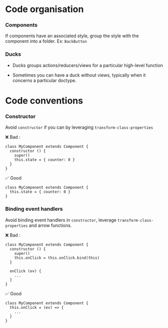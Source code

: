 Code organisation
=================

### Components

If components have an associated style, group the style with the component into
a folder. Ex: `BackButton`

### Ducks

* Ducks groups actions/reducers/views for a particular high-level function

* Sometimes you can have a duck without views, typically when it concerns
a particular doctype.

Code conventions
=====

### Constructor

Avoid `constructor` if you can by leveraging `transform-class-properties`

❌  Bad :

```
class MyComponent extends Component {
  constructor () {
    super()
    this.state = { counter: 0 }
  }
}
```

✅  Good

```
class MyComponent extends Component {
  this.state = { counter: 0 }
}
```

### Binding event handlers

Avoid binding event handlers in `constructor`, leverage `transform-class-properties`
and arrow functions.

❌  Bad :

```
class MyComponent extends Component {
  constructor () {
    super()
    this.onClick = this.onClick.bind(this)
  }

  onClick (ev) {
    ...
  }
}
```

✅  Good

```
class MyComponent extends Component {
  this.onClick = (ev) => {
    ...
  }
}
```
